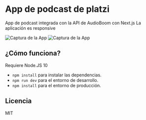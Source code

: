 # App de podcast de platzi

App de podcast integrada con la API  de AudioBoom con Next.js
La aplicación es responsive

![Captura de la App](./.redme-static/captura.png)
![Captura de la App](./.redme-static/captura-small.png)

## ¿Cómo funciona?

Requiere Node.JS 10

* `npm install` para instalar las dependencias.
* `npm run dev` para el entorno de desarrollo.
* `npm install` para el entorno de producción.

## Licencia

MIT